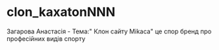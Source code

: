 # clon_kaxatonNNN
Загарова Анастасія - Тема:" Клон сайту Mikaca" це спор бренд про професійних видів спорту
